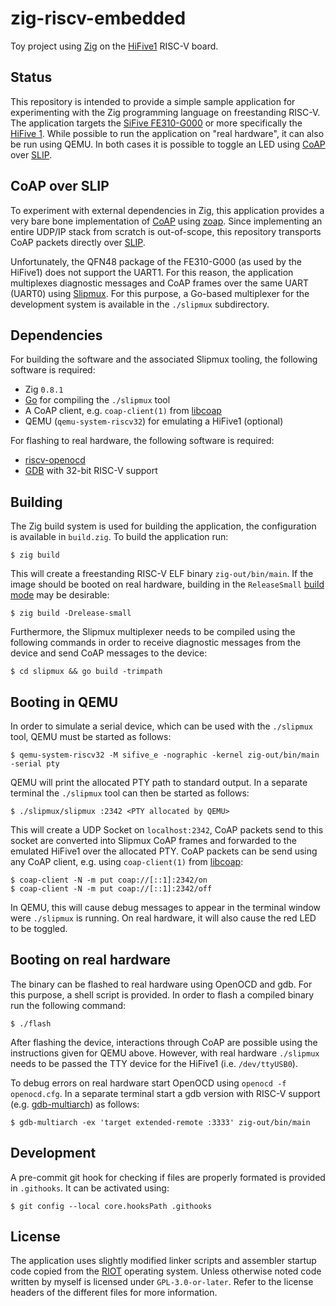 # zig-riscv-embedded

Toy project using [Zig][zig website] on the [HiFive1][hifive1 website] RISC-V board.

## Status

This repository is intended to provide a simple sample application for
experimenting with the Zig programming language on freestanding RISC-V.
The application targets the [SiFive FE310-G000][fe310 manual] or more
specifically the [HiFive 1][hifive1 website]. While possible to run the
application on "real hardware", it can also be run using QEMU. In both
cases it is possible to toggle an LED using [CoAP][rfc7252] over
[SLIP][rfc1055].

## CoAP over SLIP

To experiment with external dependencies in Zig, this application
provides a very bare bone implementation of [CoAP][rfc7252] using
[zoap][zoap github]. Since implementing an entire UDP/IP stack from
scratch is out-of-scope, this repository transports CoAP packets
directly over [SLIP][rfc1055].

Unfortunately, the QFN48 package of the FE310-G000 (as used by the
HiFive1) does not support the UART1. For this reason, the application
multiplexes diagnostic messages and CoAP frames over the same UART
(UART0) using [Slipmux][slipmux]. For this purpose, a Go-based
multiplexer for the development system is available in the `./slipmux`
subdirectory.

## Dependencies

For building the software and the associated Slipmux tooling, the
following software is required:

* Zig `0.8.1`
* [Go][golang web] for compiling the `./slipmux` tool
* A CoAP client, e.g. `coap-client(1)` from [libcoap][libcoap github]
* QEMU (`qemu-system-riscv32`) for emulating a HiFive1 (optional)

For flashing to real hardware, the following software is required:

* [riscv-openocd][riscv-openocd]
* [GDB][gdb web] with 32-bit RISC-V support

## Building

The Zig build system is used for building the application, the
configuration is available in `build.zig`. To build the application run:

	$ zig build

This will create a freestanding RISC-V ELF binary `zig-out/bin/main`.
If the image should be booted on real hardware, building in the
`ReleaseSmall` [build mode][zig build modes] may be desirable:

	$ zig build -Drelease-small

Furthermore, the Slipmux multiplexer needs to be compiled using the
following commands in order to receive diagnostic messages from the
device and send CoAP messages to the device:

	$ cd slipmux && go build -trimpath

## Booting in QEMU

In order to simulate a serial device, which can be used with the
`./slipmux` tool, QEMU must be started as follows:

	$ qemu-system-riscv32 -M sifive_e -nographic -kernel zig-out/bin/main -serial pty

QEMU will print the allocated PTY path to standard output. In a separate
terminal the `./slipmux` tool can then be started as follows:

	$ ./slipmux/slipmux :2342 <PTY allocated by QEMU>

This will create a UDP Socket on `localhost:2342`, CoAP packets send to
this socket are converted into Slipmux CoAP frames and forwarded to the
emulated HiFive1 over the allocated PTY. CoAP packets can be send using
any CoAP client, e.g. using `coap-client(1)` from [libcoap][libcoap github]:

	$ coap-client -N -m put coap://[::1]:2342/on
	$ coap-client -N -m put coap://[::1]:2342/off

In QEMU, this will cause debug messages to appear in the terminal window
were `./slipmux` is running. On real hardware, it will also cause the
red LED to be toggled.

## Booting on real hardware

The binary can be flashed to real hardware using OpenOCD and gdb. For
this purpose, a shell script is provided. In order to flash a compiled
binary run the following command:

	$ ./flash

After flashing the device, interactions through CoAP are possible using
the instructions given for QEMU above. However, with real hardware
`./slipmux` needs to be passed the TTY device for the HiFive1 (i.e.
`/dev/ttyUSB0`).

To debug errors on real hardware start OpenOCD using `openocd -f
openocd.cfg`. In a separate terminal start a gdb version with RISC-V
support (e.g. [gdb-multiarch][gdb-multiarch alpine]) as follows:

	$ gdb-multiarch -ex 'target extended-remote :3333' zig-out/bin/main

## Development

A pre-commit git hook for checking if files are properly formated is
provided in `.githooks`. It can be activated using:

	$ git config --local core.hooksPath .githooks

## License

The application uses slightly modified linker scripts and assembler
startup code copied from the [RIOT][riot fe310] operating system. Unless
otherwise noted code written by myself is licensed under
`GPL-3.0-or-later`. Refer to the license headers of the different files
for more information.

[zig website]: https://ziglang.org/
[zig build modes]: https://ziglang.org/documentation/master/#Build-Mode
[qemu website]: https://www.qemu.org/
[fe310 manual]: https://static.dev.sifive.com/FE310-G000.pdf
[hifive1 website]: https://www.sifive.com/boards/hifive1
[riot fe310]: https://github.com/RIOT-OS/RIOT/tree/master/cpu/fe310
[slipmux]: https://datatracker.ietf.org/doc/html/draft-bormann-t2trg-slipmux-03
[rfc7252]: https://datatracker.ietf.org/doc/html/rfc7252
[rfc1055]: https://datatracker.ietf.org/doc/html/rfc1055
[libcoap github]: https://github.com/obgm/libcoap
[golang web]: https://golang.org
[zoap github]: https://github.com/nmeum/zoap
[riscv-openocd]: https://github.com/riscv/riscv-openocd
[gdb web]: https://www.gnu.org/software/gdb/
[gdb-multiarch alpine]: https://pkgs.alpinelinux.org/package/edge/main/x86_64/gdb-multiarch
